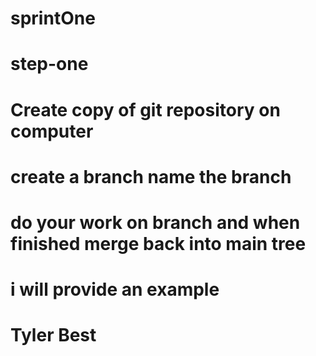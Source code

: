 # sprintOne

# step-one

# Create copy of git repository on computer

# create a branch name the branch

# do your work on branch and when finished merge back into main tree

# i will provide an example

# Tyler Best
